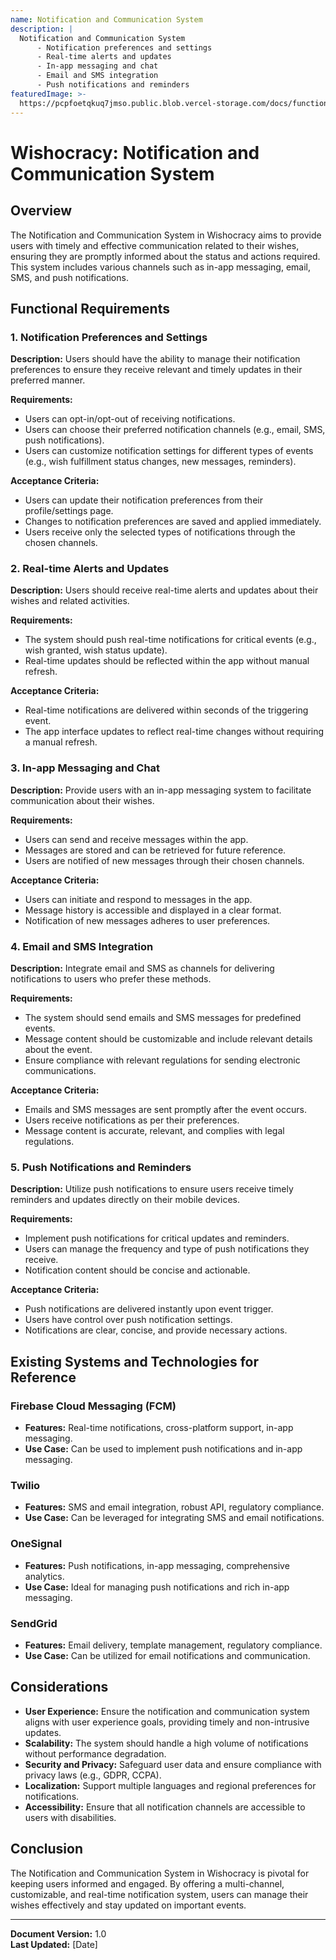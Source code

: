 ```yaml
---
name: Notification and Communication System
description: |
  Notification and Communication System
      - Notification preferences and settings
      - Real-time alerts and updates
      - In-app messaging and chat
      - Email and SMS integration
      - Push notifications and reminders
featuredImage: >-
  https://pcpfoetqkuq7jmso.public.blob.vercel-storage.com/docs/functional-components/notification-and-communication-system.jpg
---
```


# Wishocracy: Notification and Communication System

## Overview

The Notification and Communication System in Wishocracy aims to provide users with timely and effective communication related to their wishes, ensuring they are promptly informed about the status and actions required. This system includes various channels such as in-app messaging, email, SMS, and push notifications.

## Functional Requirements

### 1. Notification Preferences and Settings

**Description:** Users should have the ability to manage their notification preferences to ensure they receive relevant and timely updates in their preferred manner.

**Requirements:**

- Users can opt-in/opt-out of receiving notifications.
- Users can choose their preferred notification channels (e.g., email, SMS, push notifications).
- Users can customize notification settings for different types of events (e.g., wish fulfillment status changes, new messages, reminders).

**Acceptance Criteria:**

- Users can update their notification preferences from their profile/settings page.
- Changes to notification preferences are saved and applied immediately.
- Users receive only the selected types of notifications through the chosen channels.

### 2. Real-time Alerts and Updates

**Description:** Users should receive real-time alerts and updates about their wishes and related activities.

**Requirements:**

- The system should push real-time notifications for critical events (e.g., wish granted, wish status update).
- Real-time updates should be reflected within the app without manual refresh.

**Acceptance Criteria:**

- Real-time notifications are delivered within seconds of the triggering event.
- The app interface updates to reflect real-time changes without requiring a manual refresh.

### 3. In-app Messaging and Chat

**Description:** Provide users with an in-app messaging system to facilitate communication about their wishes.

**Requirements:**

- Users can send and receive messages within the app.
- Messages are stored and can be retrieved for future reference.
- Users are notified of new messages through their chosen channels.

**Acceptance Criteria:**

- Users can initiate and respond to messages in the app.
- Message history is accessible and displayed in a clear format.
- Notification of new messages adheres to user preferences.

### 4. Email and SMS Integration

**Description:** Integrate email and SMS as channels for delivering notifications to users who prefer these methods.

**Requirements:**

- The system should send emails and SMS messages for predefined events.
- Message content should be customizable and include relevant details about the event.
- Ensure compliance with relevant regulations for sending electronic communications.

**Acceptance Criteria:**

- Emails and SMS messages are sent promptly after the event occurs.
- Users receive notifications as per their preferences.
- Message content is accurate, relevant, and complies with legal regulations.

### 5. Push Notifications and Reminders

**Description:** Utilize push notifications to ensure users receive timely reminders and updates directly on their mobile devices.

**Requirements:**

- Implement push notifications for critical updates and reminders.
- Users can manage the frequency and type of push notifications they receive.
- Notification content should be concise and actionable.

**Acceptance Criteria:**

- Push notifications are delivered instantly upon event trigger.
- Users have control over push notification settings.
- Notifications are clear, concise, and provide necessary actions.

## Existing Systems and Technologies for Reference

### Firebase Cloud Messaging (FCM)

- **Features:** Real-time notifications, cross-platform support, in-app messaging.
- **Use Case:** Can be used to implement push notifications and in-app messaging.

### Twilio

- **Features:** SMS and email integration, robust API, regulatory compliance.
- **Use Case:** Can be leveraged for integrating SMS and email notifications.

### OneSignal

- **Features:** Push notifications, in-app messaging, comprehensive analytics.
- **Use Case:** Ideal for managing push notifications and rich in-app messaging.

### SendGrid

- **Features:** Email delivery, template management, regulatory compliance.
- **Use Case:** Can be utilized for email notifications and communication.

## Considerations

- **User Experience:** Ensure the notification and communication system aligns with user experience goals, providing timely and non-intrusive updates.
- **Scalability:** The system should handle a high volume of notifications without performance degradation.
- **Security and Privacy:** Safeguard user data and ensure compliance with privacy laws (e.g., GDPR, CCPA).
- **Localization:** Support multiple languages and regional preferences for notifications.
- **Accessibility:** Ensure that all notification channels are accessible to users with disabilities.

## Conclusion

The Notification and Communication System in Wishocracy is pivotal for keeping users informed and engaged. By offering a multi-channel, customizable, and real-time notification system, users can manage their wishes effectively and stay updated on important events.

---

**Document Version:** 1.0  
**Last Updated:** [Date]

